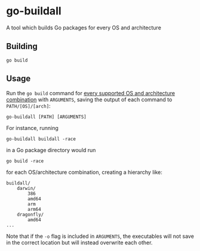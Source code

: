 go-buildall
===========

A tool which builds Go packages for every OS and architecture

Building
--------

    go build

Usage
-----

Run the `go build` command for
[every supported OS and architecture combination](https://golang.org/doc/install/source#environment)
with `ARGUMENTS`, saving the output of each command to `PATH/[OS]/[arch]`:

    go-buildall [PATH] [ARGUMENTS]

For instance, running

    go-buildall buildall -race

in a Go package directory would run

    go build -race

for each OS/architecture combination, creating a hierarchy like:

    buildall/
        darwin/
            386
            amd64
            arm
            arm64
        dragonfly/
            amd64
    ...

Note that if the `-o` flag is included in `ARGUMENTS`, the executables will not
save in the correct location but will instead overwrite each other.
